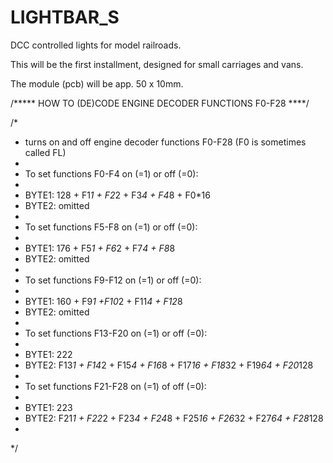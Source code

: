 # LIGHTBAR_S
DCC controlled lights for model railroads.

This will be the first installment, designed for small carriages and vans.

The module (pcb) will be app. 50 x 10mm.


/***** HOW TO (DE)CODE ENGINE DECODER FUNCTIONS F0-F28 ****/

/*
 *    turns on and off engine decoder functions F0-F28 (F0 is sometimes called FL)  
 * 
 *    To set functions F0-F4 on (=1) or off (=0):
 * 
 *    BYTE1:  128 + F1*1 + F2*2 + F3*4 + F4*8 + F0*16
 *    BYTE2:  omitted
 * 
 *    To set functions F5-F8 on (=1) or off (=0):
 * 
 *    BYTE1:  176 + F5*1 + F6*2 + F7*4 + F8*8
 *    BYTE2:  omitted
 * 
 *    To set functions F9-F12 on (=1) or off (=0):
 * 
 *    BYTE1:  160 + F9*1 +F10*2 + F11*4 + F12*8
 *    BYTE2:  omitted
 * 
 *    To set functions F13-F20 on (=1) or off (=0):
 * 
 *    BYTE1: 222 
 *    BYTE2: F13*1 + F14*2 + F15*4 + F16*8 + F17*16 + F18*32 + F19*64 + F20*128
 * 
 *    To set functions F21-F28 on (=1) of off (=0):
 * 
 *    BYTE1: 223
 *    BYTE2: F21*1 + F22*2 + F23*4 + F24*8 + F25*16 + F26*32 + F27*64 + F28*128
 * 
 */
